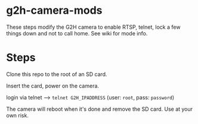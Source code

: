 # g2h-camera-mods
These steps modify the G2H camera to enable RTSP, telnet, lock a few things down and not to call home.
See wiki for mode info.

# Steps
Clone this repo to the root of an SD card.

Insert the card, power on the camera.

login via telnet --> `telnet G2H_IPADDRESS` (user: `root`, pass: `password`)

The camera will reboot when it's done and remove the SD card. Use at your own risk.

